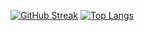 [![GitHub Streak](http://github-readme-streak-stats.herokuapp.com?user=mnb06&theme=dark&border_radius=5)](https://git.io/streak-stats)
[![Top Langs](https://github-readme-stats.vercel.app/api/top-langs/mnb06=anuraghazra&layout=compact)](https://github.com/anuraghazra/github-readme-stats)
